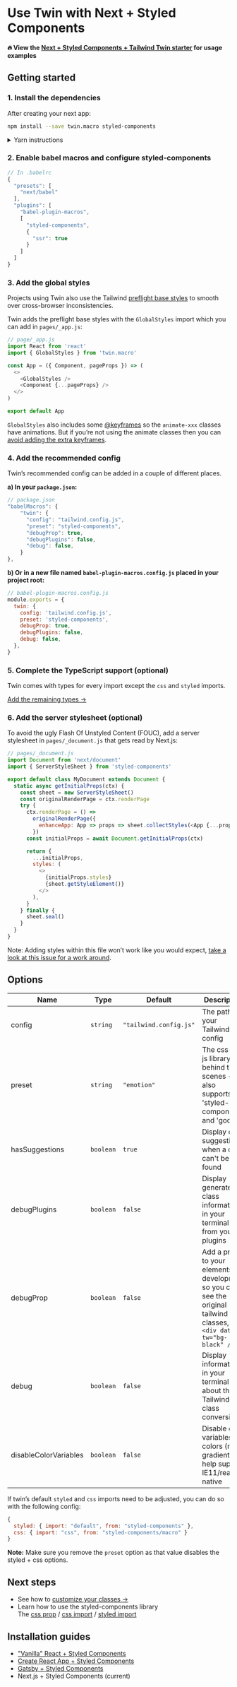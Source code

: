 # Use Twin with Next + Styled Components

**🔥 View the [Next + Styled Components + Tailwind Twin starter](https://codesandbox.io/embed/next-tailwind-styled-components-starter-m1f6d?module=%2Fpages%2Findex.js) for usage examples**

## Getting started

### 1. Install the dependencies

After creating your next app:

```bash
npm install --save twin.macro styled-components
```

<details>
  <summary>Yarn instructions</summary>

```bash
yarn add twin.macro styled-components
```

</details>

### 2. Enable babel macros and configure styled-components

```js
// In .babelrc
{
  "presets": [
    "next/babel"
  ],
  "plugins": [
    "babel-plugin-macros",
    [
      "styled-components",
      {
        "ssr": true
      }
    ]
  ]
}
```

### 3. Add the global styles

Projects using Twin also use the Tailwind [preflight base styles](https://unpkg.com/tailwindcss/dist/base.css) to smooth over cross-browser inconsistencies.

Twin adds the preflight base styles with the `GlobalStyles` import which you can add in `pages/_app.js`:

```js
// page/_app.js
import React from 'react'
import { GlobalStyles } from 'twin.macro'

const App = ({ Component, pageProps }) => (
  <>
    <GlobalStyles />
    <Component {...pageProps} />
  </>
)

export default App
```

`GlobalStyles` also includes some [@keyframes](https://github.com/ben-rogerson/twin.macro/blob/master/src/config/globalStyles.js) so the `animate-xxx` classes have animations. But if you’re not using the animate classes then you can [avoid adding the extra keyframes](https://github.com/ben-rogerson/twin.macro/blob/master/docs/extra-keyframes.md).

### 4. Add the recommended config

Twin’s recommended config can be added in a couple of different places.

**a) In your `package.json`:**

```js
// package.json
"babelMacros": {
    "twin": {
      "config": "tailwind.config.js",
      "preset": "styled-components",
      "debugProp": true,
      "debugPlugins": false,
      "debug": false,
    }
},
```

**b) Or in a new file named `babel-plugin-macros.config.js` placed in your project root:**

```js
// babel-plugin-macros.config.js
module.exports = {
  twin: {
    config: 'tailwind.config.js',
    preset: 'styled-components',
    debugProp: true,
    debugPlugins: false,
    debug: false,
  },
}
```

### 5. Complete the TypeScript support (optional)

Twin comes with types for every import except the `css` and `styled` imports.

[Add the remaining types →](typescript.md)

### 6. Add the server stylesheet (optional)

To avoid the ugly Flash Of Unstyled Content (FOUC), add a server stylesheet in `pages/_document.js` that gets read by Next.js:

```js
// pages/_document.js
import Document from 'next/document'
import { ServerStyleSheet } from 'styled-components'

export default class MyDocument extends Document {
  static async getInitialProps(ctx) {
    const sheet = new ServerStyleSheet()
    const originalRenderPage = ctx.renderPage
    try {
      ctx.renderPage = () =>
        originalRenderPage({
          enhanceApp: App => props => sheet.collectStyles(<App {...props} />),
        })
      const initialProps = await Document.getInitialProps(ctx)

      return {
        ...initialProps,
        styles: (
          <>
            {initialProps.styles}
            {sheet.getStyleElement()}
          </>
        ),
      }
    } finally {
      sheet.seal()
    }
  }
}
```

Note: Adding styles within this file won’t work like you would expect, [take a look at this issue for a work around](https://github.com/ben-rogerson/twin.macro/issues/146#issuecomment-691737363).

## Options

| Name                  | Type      | Default                | Description                                                                                                               |
| --------------------- | --------- | ---------------------- | ------------------------------------------------------------------------------------------------------------------------- |
| config                | `string`  | `"tailwind.config.js"` | The path to your Tailwind config                                                                                          |
| preset                | `string`  | `"emotion"`            | The css-in-js library behind the scenes - also supports 'styled-components' and 'goober'                                  |
| hasSuggestions        | `boolean` | `true`                 | Display class suggestions when a class can't be found                                                                     |
| debugPlugins          | `boolean` | `false`                | Display generated class information in your terminal from your plugins                                                    |
| debugProp             | `boolean` | `false`                | Add a prop to your elements in development so you can see the original tailwind classes, eg: `<div data-tw="bg-black" />` |
| debug                 | `boolean` | `false`                | Display information in your terminal about the Tailwind class conversions                                                 |
| disableColorVariables | `boolean` | `false`                | Disable css variables in colors (not gradients) to help support IE11/react native                                         |

If twin’s default `styled` and `css` imports need to be adjusted, you can do so with the following config:<br/>

```js
{
  styled: { import: "default", from: "styled-components" },
  css: { import: "css", from: "styled-components/macro" }
}
```

**Note:** Make sure you remove the `preset` option as that value disables the styled + css options.

## Next steps

- See how to [customize your classes →](../customizing-config.md)
- Learn how to use the styled-components library<br/>
  The [css prop](https://styled-components.com/docs/api#css-prop) / [css import](https://styled-components.com/docs/api#css) / [styled import](https://styled-components.com/docs/api#styled)

## Installation guides

- ["Vanilla" React + Styled Components](react.md)
- [Create React App + Styled Components](create-react-app.md)
- [Gatsby + Styled Components](gatsby.md)
- Next.js + Styled Components (current)
